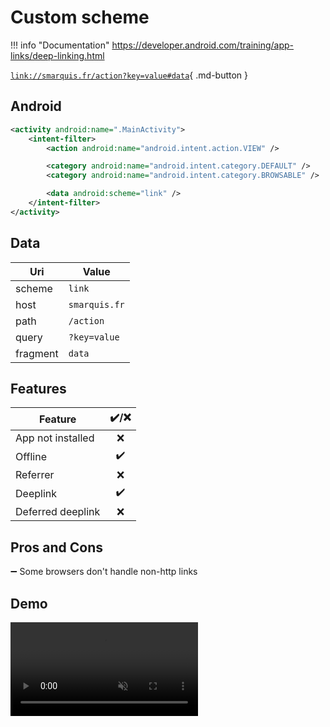 # Custom scheme

!!! info "Documentation"
    https://developer.android.com/training/app-links/deep-linking.html

[`link://smarquis.fr/action?key=value#data`](link://smarquis.fr/action?key=value#data){ .md-button }

## Android

```xml title="AndroidManifest.xml"
<activity android:name=".MainActivity">
    <intent-filter>
        <action android:name="android.intent.action.VIEW" />

        <category android:name="android.intent.category.DEFAULT" />
        <category android:name="android.intent.category.BROWSABLE" />

        <data android:scheme="link" />
    </intent-filter>
</activity>
```

## Data

| Uri | Value |
|---|---|
| scheme | `link` |
| host | `smarquis.fr` |
| path | `/action` |
| query | `?key=value` |
| fragment | `data` |

## Features

| Feature | ✔️/❌ |
|---|:---:|
| App not installed | ❌ |
| Offline | ✔️ |
| Referrer | ❌ |
| Deeplink | ✔️ |
| Deferred deeplink | ❌ |

## Pros and Cons

➖ Some browsers don't handle non-http links  

## Demo

<video class="device" controls muted>
    <source src="../assets/custom-scheme.mp4" type="video/mp4">
</video>

